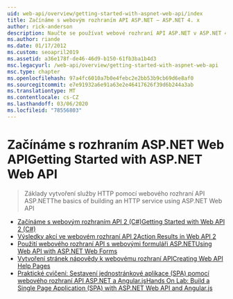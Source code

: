 ```yaml
---
uid: web-api/overview/getting-started-with-aspnet-web-api/index
title: Začínáme s webovým rozhraním API ASP.NET – ASP.NET 4. x
author: rick-anderson
description: Naučte se používat webové rozhraní API ASP.NET v ASP.NET 4. x k rychlému vytváření služeb HTTP, které dosáhnou široké škály klientů.
ms.author: riande
ms.date: 01/17/2012
ms.custom: seoapril2019
ms.assetid: a36e178f-de46-46d9-b150-61fb3ba1b4d3
msc.legacyurl: /web-api/overview/getting-started-with-aspnet-web-api
msc.type: chapter
ms.openlocfilehash: 97a4fc6010a7b0e4febc2e2bb53b9cb69d6e8af0
ms.sourcegitcommit: e7e91932a6e91a63e2e46417626f39d6b244a3ab
ms.translationtype: MT
ms.contentlocale: cs-CZ
ms.lasthandoff: 03/06/2020
ms.locfileid: "78556803"
---
```

# <a name="getting-started-with-aspnet-web-api"></a><span data-ttu-id="72337-103">Začínáme s rozhraním ASP.NET Web API</span><span class="sxs-lookup"><span data-stu-id="72337-103">Getting Started with ASP.NET Web API</span></span>

> <span data-ttu-id="72337-104">Základy vytvoření služby HTTP pomocí webového rozhraní API ASP.NET</span><span class="sxs-lookup"><span data-stu-id="72337-104">The basics of building an HTTP service using ASP.NET Web API</span></span>

- [<span data-ttu-id="72337-105">Začínáme s webovým rozhraním API 2 (C#)</span><span class="sxs-lookup"><span data-stu-id="72337-105">Getting Started with Web API 2 (C#)</span></span>](tutorial-your-first-web-api.md)
- [<span data-ttu-id="72337-106">Výsledky akcí ve webovém rozhraní API 2</span><span class="sxs-lookup"><span data-stu-id="72337-106">Action Results in Web API 2</span></span>](action-results.md)
- [<span data-ttu-id="72337-107">Použití webového rozhraní API s webovými formuláři ASP.NET</span><span class="sxs-lookup"><span data-stu-id="72337-107">Using Web API with ASP.NET Web Forms</span></span>](using-web-api-with-aspnet-web-forms.md)
- [<span data-ttu-id="72337-108">Vytvoření stránek nápovědy k webovému rozhraní API</span><span class="sxs-lookup"><span data-stu-id="72337-108">Creating Web API Help Pages</span></span>](creating-api-help-pages.md)
- [<span data-ttu-id="72337-109">Praktické cvičení: Sestavení jednostránkové aplikace (SPA) pomocí webového rozhraní API ASP.NET a Angular.js</span><span class="sxs-lookup"><span data-stu-id="72337-109">Hands On Lab: Build a Single Page Application (SPA) with ASP.NET Web API and Angular.js</span></span>](build-a-single-page-application-spa-with-aspnet-web-api-and-angularjs.md)
